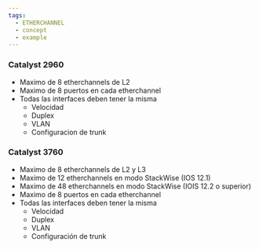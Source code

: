 ```yaml
---
tags:
  - ETHERCHANNEL
  - concept
  - example
---
```


### Catalyst 2960
- Maximo de 8 etherchannels de L2
- Maximo de 8 puertos en cada etherchannel
- Todas las interfaces deben tener la misma 
	- Velocidad 
	- Duplex
	- VLAN 
	- Configuracion de trunk
### Catalyst 3760
- Maximo de 8 etherchannels de L2 y L3
- Maximo de 12 etherchannels en modo StackWise (IOS 12.1)
- Maximo de 48 etherchannels en modo StackWise (IOIS 12.2 o superior)
- Maximo de 8 puertos en cada etherchannel
- Todas las interfaces deben tener la misma
	- Velocidad
	- Duplex
	- VLAN
	- Configuración de trunk